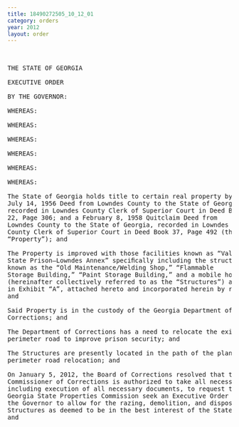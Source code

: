 ```yaml
---
title: 18490272505_10_12_01
category: orders
year: 2012
layout: order
---
```


<pre> 

THE STATE OF GEORGIA

EXECUTIVE ORDER

BY THE GOVERNOR:

WHEREAS:

WHEREAS:

WHEREAS:

WHEREAS:

WHEREAS:

WHEREAS:

The State of Georgia holds title to certain real property by virtue of a
July 14, 1956 Deed from Lowndes County to the State of Georgia,
recorded in Lowndes County Clerk of Superior Court in Deed Book
22, Page 306; and a February 8, 1958 Quitclaim Deed from
Lowndes County to the State of Georgia, recorded in Lowndes
County Clerk of Superior Court in Deed Book 37, Page 492 (the
“Property”); and

The Property is improved with those facilities known as “Valdosta
State Prison—Lowndes Annex” speciﬁcally including the structures
known as the “Old Maintenance/Welding Shop,” “Flammable
Storage Building,” “Paint Storage Building,” and a mobile home
(hereinafter collectively referred to as the “Structures”) as described
in Exhibit “A”, attached hereto and incorporated herein by reference;
and

Said Property is in the custody of the Georgia Department of
Corrections; and

The Department of Corrections has a need to relocate the existing
perimeter road to improve prison security; and

The Structures are presently located in the path of the planned
perimeter road relocation; and

On January 5, 2012, the Board of Corrections resolved that the
Commissioner of Corrections is authorized to take all necessary steps,
including execution of all necessary documents, to request the
Georgia State Properties Commission seek an Executive Order from
the Governor to allow for the razing, demolition, and disposal of the
Structures as deemed to be in the best interest of the State of Georgia;
and

</pre>
